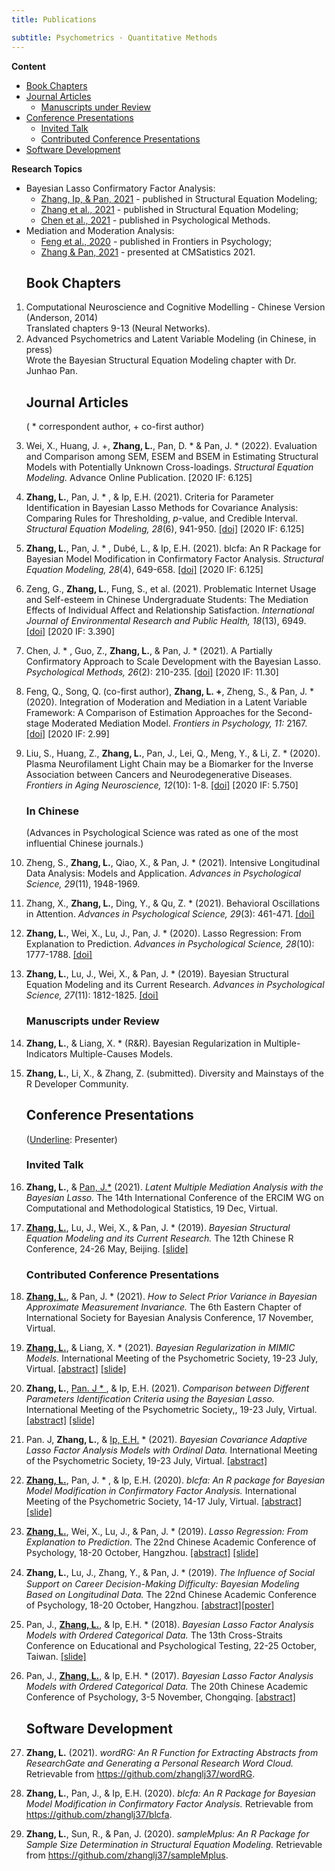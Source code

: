 ```yaml
---
title: Publications

subtitle: Psychometrics · Quantitative Methods
---
```


**Content**

 *  [Book Chapters](#book-chapters)
 *  [Journal Articles](#journal-articles)
    * [Manuscripts under Review](#manuscripts-under-review)
 *  [Conference Presentations](#conference-presentations)
    * [Invited Talk](#invited-talk)
    * [Contributed Conference Presentations](#contributed-conference-presentations)
 *  [Software Development](#software-development)


**Research Topics**
- Bayesian Lasso Confirmatory Factor Analysis: 
  - [Zhang, Ip, & Pan, 2021](#paper_2021_threshold) - published in Structural Equation Modeling; 
  - [Zhang et al., 2021](#paper_2021_blcfa) - published in Structural Equation Modeling; 
  - [Chen et al., 2021](#paper_2021_pcfa) - published in Psychological Methods.
- Mediation and Moderation Analysis: 
  - [Feng et al., 2020](#paper_2020_med) - published in Frontiers in Psychology; 
  - [Zhang & Pan, 2021](#pre_2021_med) - presented at CMSatistics 2021.




<ol>

## Book Chapters
<li>Computational Neuroscience and Cognitive Modelling - Chinese Version (Anderson, 2014) <br/>Translated chapters 9-13 (Neural Networks). </li> 
<li> Advanced Psychometrics and Latent Variable Modeling (in Chinese, in press) <br/>Wrote the Bayesian Structural Equation Modeling chapter with Dr. Junhao Pan. </li>



## Journal Articles

(  *   correspondent author, + co-first author)


<li>
<p>Wei, X., Huang, J. +, <b>Zhang, L.</b>, Pan, D.  *   & Pan, J.  *    (2022). Evaluation and Comparison among SEM, ESEM and BSEM in Estimating Structural Models with Potentially Unknown Cross-loadings. <i>Structural Equation Modeling.</i> Advance Online Publication. [2020 IF: 6.125]</p>	
</li>
<li>
<a name="paper_2021_threshold"></a>
<p><b>Zhang, L.</b>, Pan, J.  *  , & Ip, E.H. (2021). Criteria for Parameter Identification in Bayesian Lasso Methods for Covariance Analysis: Comparing Rules for Thresholding, <i>p</i>-value, and Credible Interval. <i>Structural Equation Modeling, 28</i>(6), 941-950. <a href = "https://doi.org/10.1080/10705511.2021.1945456">[doi]</a> [2020 IF: 6.125]</p> 
</li>
<li>
<a name="paper_2021_blcfa"></a>
<p><b>Zhang, L.</b>, Pan, J.  *  , Dubé, L., & Ip, E.H. (2021). blcfa: An R Package for Bayesian Model Modification in Confirmatory Factor Analysis. <i>Structural Equation Modeling, 28</i>(4), 649-658. <a href = "https://doi.org/10.1080/10705511.2020.1867862">[doi]</a> [2020 IF: 6.125] </p>	
</li>
<li>
<p>Zeng, G., <b>Zhang, L.</b>, Fung, S., et al. (2021). Problematic Internet Usage and Self-esteem in Chinese Undergraduate Students: The Mediation Effects of Individual Affect and Relationship Satisfaction. <i>International Journal of Environmental Research and Public Health, 18</i>(13), 6949. <a href = "https://doi.org/10.3390/ijerph18136949">[doi]</a> [2020 IF: 3.390]</p>
</li>
<li>
<a name="paper_2021_pcfa"></a>
<p>Chen, J.  *  , Guo, Z., <b>Zhang, L.</b>, & Pan, J.  *   (2021). A Partially Confirmatory Approach to Scale Development with the Bayesian Lasso. <i>Psychological Methods, 26</i>(2): 210-235. <a href = "https://doi.org/10.1037%2Fmet0000293">[doi]</a> [2020 IF: 11.30]  </p>	
</li>
<li>
<a name="paper_2020_med"></a>
<p>Feng, Q., Song, Q. (co-first author), <b>Zhang, L. +</b>, Zheng, S., & Pan, J.  *   (2020). Integration of Moderation and Mediation in a Latent Variable Framework: A Comparison of Estimation Approaches for the Second-stage Moderated Mediation Model. <i>Frontiers in Psychology, 11:</i> 2167. <a href = "https://doi.org/10.3389/fpsyg.2020.02167">[doi]</a> [2020 IF: 2.99]  </p>	
</li>
<li>
<p>Liu, S., Huang, Z., <b>Zhang, L.</b>, Pan, J., Lei, Q., Meng, Y., & Li, Z.  *   (2020). Plasma Neurofilament Light Chain may be a Biomarker for the Inverse Association between Cancers and Neurodegenerative Diseases. <i>Frontiers in Aging Neuroscience, 12</i>(10): 1-8. <a href = "https://doi.org/10.3389/fnagi.2020.00010">[doi]</a> [2020 IF: 5.750] </p>	
</li>


### In Chinese
(Advances in Psychological Science was rated as one of the most influential Chinese journals.)

<li>
<p>Zheng, S., <b>Zhang, L.</b>, Qiao, X., & Pan, J.  *   (2021). Intensive Longitudinal Data Analysis: Models and Application. <i>Advances in Psychological Science, 29</i>(11), 1948-1969. </p>
</li>
<li>
<p>Zhang, X., <b>Zhang, L.</b>, Ding, Y., & Qu, Z.  *   (2021). Behavioral Oscillations in Attention. <i>Advances in Psychological Science, 29</i>(3): 461-471. <a href = "https://doi.org/10.3724/SP.J.1042.2021.00460">[doi]</a> </p>
</li>
<li>	
<p><b>Zhang, L.</b>, Wei, X., Lu, J., Pan, J.  *   (2020). Lasso Regression: From Explanation to Prediction. <i>Advances in Psychological Science, 28</i>(10): 1777-1788. <a href = "https://doi.org/10.3724/SP.J.1042.2020.01777">[doi]</a>  </p>
</li>
<li>
<p><b>Zhang, L.</b>, Lu, J., Wei, X., & Pan, J.  *   (2019). Bayesian Structural Equation Modeling and its Current Research.<i> Advances in Psychological Science, 27</i>(11): 1812-1825. <a href = "https://doi.org/10.3724/SP.J.1042.2019.01812"> [doi]</a> </p>
</li>


### Manuscripts under Review
<li>
<p><b>Zhang, L.</b>, & Liang, X. * (R&R). Bayesian Regularization in Multiple-Indicators Multiple-Causes Models.</p>
</li>
<li>
<p><b>Zhang, L.</b>, Li, X., & Zhang, Z. (submitted). Diversity and Mainstays of the R Developer Community.</p>
</li>



## Conference Presentations

(<u>Underline</u>: Presenter)

### Invited Talk			

<li>
<a name="pre_2021_med"></a>
<p><b>Zhang, L.</b>, & <u>Pan, J.*</u>  (2021). <i>Latent Multiple Mediation Analysis with the Bayesian Lasso.</i> The 14th International Conference of the ERCIM WG on Computational and Methodological Statistics, 19 Dec, Virtual.</p>
</li>
<li> 
<p><u><b>Zhang, L.</u></b>, Lu, J., Wei, X., & Pan, J. *  (2019). <i>Bayesian Structural Equation Modeling and its Current Research.</i> The 12th Chinese R Conference, 24-26 May, Beijing. <a href = "/share/190525_r_bsem.pdf">[slide]</a></p>
</li> 


### Contributed Conference Presentations
<li>
<p> <b><u>Zhang, L.</u></b>, & Pan, J. *  (2021). <i>How to Select Prior Variance in Bayesian Approximate Measurement Invariance.</i>  The 6th Eastern Chapter of International Society for Bayesian Analysis Conference, 17 November, Virtual.</p>
</li>
<li> 
<p> <b><u>Zhang, L.</u></b>, & Liang, X. *  (2021). <i>Bayesian Regularization in MIMIC Models.</i> International Meeting of the Psychometric Society, 19-23 July, Virtual. <a href="/share/Abstracts_2021_mimic.pdf">[abstract]</a> <a href="/share/210720_mimic.pdf">[slide]</a></p>
</li> 
<li> 
<p> <b>Zhang, L.</b>, <u>Pan. J * </u>, & Ip, E.H. (2021). <i>Comparison between Different Parameters Identification Criteria using the Bayesian Lasso.</i> International Meeting of the Psychometric Society,, 19-23 July, Virtual. <a href="/share/Abstracts_2021_threshold.pdf">[abstract]</a> <a href="/share/210720_threshold.pdf">[slide]</a></p>
</li> 
<li> 
<p> Pan. J, <b>Zhang, L.</b>, & <u>Ip, E.H.</u> *  (2021). <i>Bayesian Covariance Adaptive Lasso Factor Analysis Models with Ordinal Data.</i> International Meeting of the Psychometric Society, 19-23 July, Virtual. <a href="/share/Abstracts_2021_ordinal.pdf">[abstract]</a> </p>
</li> 
<li> 
<p> <b><u>Zhang, L.</u></b>, Pan, J. * , & Ip, E.H. (2020). <i>blcfa: An R package for Bayesian Model Modification in Confirmatory Factor Analysis.</i> International Meeting of the Psychometric Society, 14-17 July, Virtual. <a href="/share/Abstracts_BLCFApackage.pdf">[abstract]</a> <a href="/share/200714_blcfa.pdf">[slide]</a></p>
</li> 
<li> 
<p> <u><b>Zhang, L.</u></b>, Wei, X., Lu, J., & Pan, J. *  (2019). <i>Lasso Regression: From Explanation to Prediction.</i> The 22nd Chinese Academic Conference of Psychology, 18-20 October, Hangzhou. <a href="/share/Abstracts_Lasso.pdf">[abstract]</a> <a href="/share/191020_lasso.pdf">[slide]</a></p>
</li> 
<li> 
<p> <b>Zhang, L.</b>, Lu, J., Zhang, Y., & Pan, J. *  (2019). <i>The Inﬂuence of Social Support on Career Decision-Making Difficulty: Bayesian Modeling Based on Longitudinal Data.</i> The 22nd Chinese Academic Conference of Psychology, 18-20 October, Hangzhou. <a href="/share/Abstracts_CDMD_Longitudinal_Data.pdf">[abstract]</a><a href = "/share/180324_Beijing_ccmd.png">[poster]</a></p>
</li> 
<li> 
<p> Pan, J., <b><u>Zhang, L.</u></b>, & Ip, E.H. *  (2018). <i>Bayesian Lasso Factor Analysis Models with Ordered Categorical Data.</i> The 13th Cross-Straits Conference on Educational and Psychological Testing, 22-25 October, Taiwan. <a href = "/share/181022_Taiwan_blcfa.pdf">[slide]</a></p>
</li> 
<li> 
	<p> Pan, J., <b><u>Zhang, L.</u></b>, & Ip, E.H. *  (2017). <i>Bayesian Lasso Factor Analysis Models with Ordered Categorical Data.</i> The 20th Chinese Academic Conference of Psychology, 3-5 November, Chongqing. <a href = "/share/Abstracts_blcfa.pdf">[abstract]</a></p>
</li> 

	
## Software Development

<li> 
	<p> <b>Zhang, L.</b> (2021). <i>wordRG: An R Function for Extracting Abstracts from ResearchGate and Generating a Personal Research Word Cloud.</i> Retrievable from <a href="https://github.com/zhanglj37/wordRG">https://github.com/zhanglj37/wordRG</a>. </p>
</li> 
<li> 
	<p> <b>Zhang, L.</b>, Pan, J., & Ip, E.H. (2020). <i>blcfa: An R Package for Bayesian Model Modification in Confirmatory Factor Analysis.</i> Retrievable from <a href="https://github.com/zhanglj37/blcfa">https://github.com/zhanglj37/blcfa</a>. </p>
</li> 
<li> 
	<p> <b>Zhang, L.</b>, Sun, R., & Pan, J. (2020). <i>sampleMplus: An R Package for Sample Size Determination in Structural Equation Modeling.</i> Retrievable from <a href="https://github.com/zhanglj37/sampleMplus">https://github.com/zhanglj37/sampleMplus</a>. </p>
</li> 

</ol>


 
 